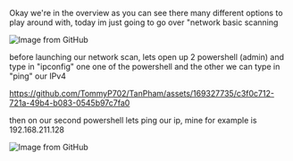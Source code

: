 <p>Okay we're in the overview as you can see there many different options to play around with, today im just going to go over "network basic scanning</p>
<img src="https://github.com/TommyP702/TanPham/assets/169327735/449de2b6-2d83-4dd5-8d61-38d2c63df3c3" alt="Image from GitHub"/>

<p>before launching our network scan, lets open up 2 powershell (admin) and type in "ipconfig" one one of the powershell and the other we can type in "ping" our IPv4</p>

https://github.com/TommyP702/TanPham/assets/169327735/c3f0c712-721a-49b4-b083-0545b97c7fa0

then on our second powershell lets ping our ip, mine for example is 192.168.211.128

<img src="https://github.com/TommyP702/TanPham/assets/169327735/65a2091f-8df1-4fde-a208-d734ff723dc8" alt="Image from GitHub"/>
